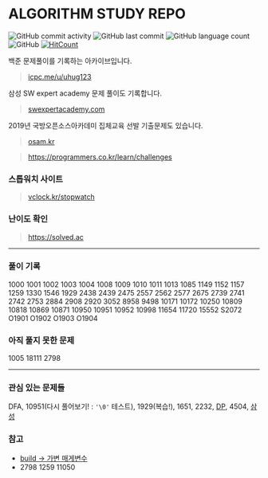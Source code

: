# ALGORITHM STUDY REPO
![GitHub commit activity](https://img.shields.io/github/commit-activity/m/dokysp/acmicpc-practice) ![GitHub last commit](https://img.shields.io/github/last-commit/dokysp/acmicpc-practice) ![GitHub language count](https://img.shields.io/github/languages/count/dokysp/acmicpc-practice) ![GitHub](https://img.shields.io/github/license/dokysp/acmicpc-practice)
[![HitCount](http://hits.dwyl.com/DokySp/acmicpc-practice.svg)](http://hits.dwyl.com/DokySp/acmicpc-practice)


백준 문제풀이를 기록하는 아카이브입니다.
> [icpc.me/u/uhug123](http://icpc.me/u/uhug123)

삼성 SW expert academy 문제 풀이도 기록합니다.
> [swexpertacademy.com](https://swexpertacademy.com/main/code/problem/problemList.do)

2019년 국방오픈소스아카데미 집체교육 선발 기출문제도 있습니다.
> [osam.kr](https://osam.kr/)

> https://programmers.co.kr/learn/challenges


### 스톱워치 사이트
> [vclock.kr/stopwatch](https://vclock.kr/stopwatch/)

### 난이도 확인
> https://solved.ac

---

### 풀이 기록
1000 1001 1002 1003 1004 1008 1009 1010 1011 1013 1085 1149 1152 1157 1259 1330 1546 1929 2438 2439 2475 2557 2562 2577 2675 2739 2741 2742 2753 2884 2908 2920 3052 8958 9498 10171 10172 10250 10809 10818 10869 10871 10950 10951 10952 10998 11654 11720 15552
S2072
O1901 O1902 O1903 O1904

### 아직 풀지 못한 문제
1005 18111 2798

---

### 관심 있는 문제들
DFA, 10951(다시 풀어보기! : `'\0'` 테스트), 1929(복습!), 1651, 2232, [DP](https://www.acmicpc.net/problem/tag/%EB%8B%A4%EC%9D%B4%EB%82%98%EB%AF%B9%20%ED%94%84%EB%A1%9C%EA%B7%B8%EB%9E%98%EB%B0%8D), 4504, [삼성](https://www.acmicpc.net/workbook/view/1152)


### 참고
 - [build -> 가변 매게변수](https://dojang.io/mod/page/view.php?id=577)
 - 2798 1259 11050 
